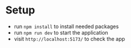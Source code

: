 # Setup

- run `npm install` to install needed packages
- run `npm run dev` to start the application
- visit `http://localhost:5173/` to check the app
